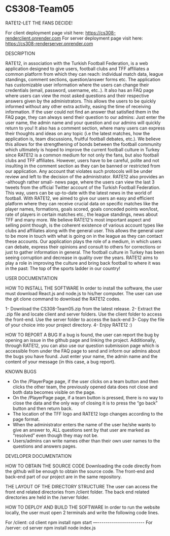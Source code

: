 # CS308-Team05

RATE12-LET THE FANS DECIDE!

For client deployment page visit here: https://cs308-renderclient.onrender.com
For server deployment page visit here: https://cs308-renderserver.onrender.com

DESCRIPTION

RATE12, in association with the Turkish Football Federation, is a web application designed to give users, football clubs and TFF affiliates a common platform from which they can reach: individual match data, league standings, comment sections, question/answer forms etc.
The application has customizable user information where the users can change their credentials (email, password, username, etc..). It also has an FAQ page where users can view the most asked questions and their respective answers given by the administrators. This allows the users to be quickly informed without any other extra activity, easing the time of receiving information. If the user could not find an answer that satisfied them in the FAQ page, they can always send their question to our admins: Just enter the user name, the admin name and your question and our admins will quickly return to you!
It also has a comment section, where many users can express their thoughts and ideas on any topic (i.e the latest matches, how the application is, team discussions, fruitful football debates, etc.). We believe this allows for the strengthening of bonds between the football community which ultimately is hoped to improve the current football culture in Turkey since RATE12 is a common medium for not only the fans, but also football clubs and TFF affiliates. However, users have to be careful, polite and not insulting in the comment section as they can be banned or restricted from our application. Any account that violates such protocols will be under review and left to the decision of the administrator.
RATE12 also provides an -although rather small- news page, where the users can view the last 3 tweets from the official Twitter account of the Turkish Football Federation. This way, users can be up-to-date with the latest news in the world of football.
With RATE12, we aimed to give our users an easy and efficient platform where they can receive crucial data on specific matches like the player names, formations, goals scored, goals conceded points won/lost, rate of players in certain matches etc.; the league standings, news about TFF and many more. We believe RATE12's most important aspect and selling point though, is the coherent existence of various account types like clubs and affiliates along with the general user. This allows the general user to be more in touch with what is going on in the league as they can contact these accounts. Our application plays the role of a medium, in which users can debate, express their opinions and consult to others for corrections or just to gather information in general. The football culture in Turkey has been seeing corruption and decrease in quality over the years. RATE12 aims to play a role in improving the culture and bring back football to where it was in the past: The top of the sports ladder in our country!
 
USER DOCUMENTATION

HOW TO INSTALL THE SOFTWARE
In order to install the software, the user must download React.js and node.js to his/her computer. The user can use the git clone command to download the RATE12 codes.

1- Download the CS308-Team05.zip from the latest release.
2- Extract the .zip file and locate client and server folders.
	Use the client  folder to access the front-end.
	Use the server folder to access the back-end
3- Copy the file of your choice into your project directory.
4- Enjoy RATE12 :)

HOW TO REPORT A BUG
If a bug is found, the user can report the bug by opening an issue in the github page and linking the project. Additionally, through RATE12, you can also use our question submission page which is accessible from under the FAQ page to send and inform our admins about the bugs you have found. Just enter your name, the admin name and the content of your message (in this case, a bug report).

KNOWN BUGS
- On the /PlayerPage page, if the user clicks on a team button and then clicks the other team, the previously opened data does not close and both data becomes visible on the page. 
- On the /PlayerPage page, if a team button is pressed, there is no way to close the data and the only way of closing it is to press the “go back” button and then return back.
- The location of the TFF logo and RATE12 logo changes according to the page format.
- When the administrator enters the name of the user he/she wants to give an answer to, ALL questions sent by that user are marked as “resolved” even though they may not be.
- Users/admins can write names other than their own user names to the questions and answers pages.

DEVELOPER DOCUMENTATION

HOW TO OBTAIN THE SOURCE CODE
Downloading the code directly from the github will be enough to obtain the source code. The front-end and back-end part of our project are in the same repository.

THE LAYOUT OF THE DIRECTORY STRUCTURE
The user can access the front end related directories from /client folder. The back end related directories are held in the /server folder.

HOW TO DEPLOY AND BUILD THE SOFTWARE
In order to run the website locally, the user must open 2 terminals and write the following code lines.

For /client:
cd client
npm install
npm start
—-----------------------
For /server:
cd server
npm install
node index.js

